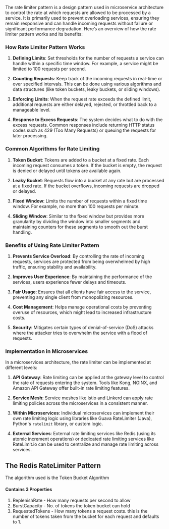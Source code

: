 The rate limiter pattern is a design pattern used in microservice architecture to control the rate at which requests are allowed to be processed by a service. It is primarily used to prevent overloading services, ensuring they remain responsive and can handle incoming requests without failure or significant performance degradation. Here’s an overview of how the rate limiter pattern works and its benefits:

### How Rate Limiter Pattern Works

1. **Defining Limits**: Set thresholds for the number of requests a service can handle within a specific time window. For example, a service might be limited to 100 requests per second.
    
2. **Counting Requests**: Keep track of the incoming requests in real-time or over specified intervals. This can be done using various algorithms and data structures (like token buckets, leaky buckets, or sliding windows).
    
3. **Enforcing Limits**: When the request rate exceeds the defined limit, additional requests are either delayed, rejected, or throttled back to a manageable level.
    
4. **Response to Excess Requests**: The system decides what to do with the excess requests. Common responses include returning HTTP status codes such as 429 (Too Many Requests) or queuing the requests for later processing.
    

### Common Algorithms for Rate Limiting

1. **Token Bucket**: Tokens are added to a bucket at a fixed rate. Each incoming request consumes a token. If the bucket is empty, the request is denied or delayed until tokens are available again.
    
2. **Leaky Bucket**: Requests flow into a bucket at any rate but are processed at a fixed rate. If the bucket overflows, incoming requests are dropped or delayed.
    
3. **Fixed Window**: Limits the number of requests within a fixed time window. For example, no more than 100 requests per minute.
    
4. **Sliding Window**: Similar to the fixed window but provides more granularity by dividing the window into smaller segments and maintaining counters for these segments to smooth out the burst handling.
    

### Benefits of Using Rate Limiter Pattern

1. **Prevents Service Overload**: By controlling the rate of incoming requests, services are protected from being overwhelmed by high traffic, ensuring stability and availability.
    
2. **Improves User Experience**: By maintaining the performance of the services, users experience fewer delays and timeouts.
    
3. **Fair Usage**: Ensures that all clients have fair access to the service, preventing any single client from monopolizing resources.
    
4. **Cost Management**: Helps manage operational costs by preventing overuse of resources, which might lead to increased infrastructure costs.
    
5. **Security**: Mitigates certain types of denial-of-service (DoS) attacks where the attacker tries to overwhelm the service with a flood of requests.
    

### Implementation in Microservices

In a microservices architecture, the rate limiter can be implemented at different levels:

1. **API Gateway**: Rate limiting can be applied at the gateway level to control the rate of requests entering the system. Tools like Kong, NGINX, and Amazon API Gateway offer built-in rate limiting features.
    
2. **Service Mesh**: Service meshes like Istio and Linkerd can apply rate limiting policies across the microservices in a consistent manner.
    
3. **Within Microservices**: Individual microservices can implement their own rate limiting logic using libraries like Guava RateLimiter (Java), Python's `ratelimit` library, or custom logic.
    
4. **External Services**: External rate limiting services like Redis (using its atomic increment operations) or dedicated rate limiting services like RateLimit.io can be used to centralize and manage rate limiting across services.



## The Redis RateLimiter Pattern

The algorithm used is the Token Bucket Algorithm

#### Contains 3 Properties
1. ReplenishRate - How many requests per second to allow
2. BurstCapacity - No. of tokens the token bucket can hold
3. RequestedTokens - How many tokens a request costs. this is the number of tokens taken from the bucket for each request and defaults to 1.


